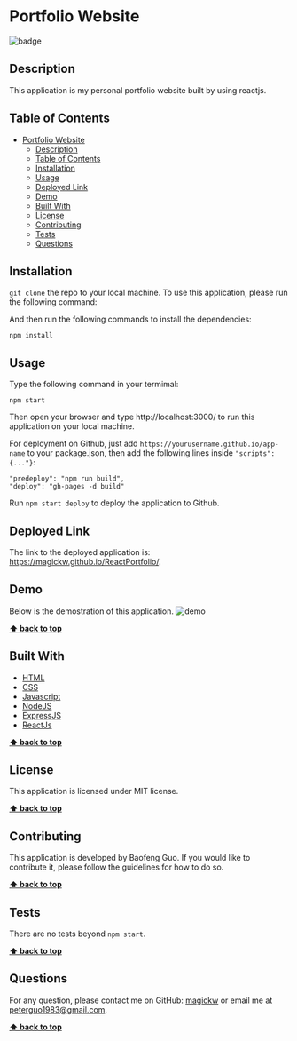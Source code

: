 # Portfolio Website

![badge](https://img.shields.io/badge/license-MIT-blue.svg)


## Description
This application is my personal portfolio website built by using reactjs.

## Table of Contents
- [Portfolio Website](#portfolio-website)
  - [Description](#description)
  - [Table of Contents](#table-of-contents)
  - [Installation](#installation)
  - [Usage](#usage)
  - [Deployed Link](#deployed-link)
  - [Demo](#demo)
  - [Built With](#built-with)
  - [License](#license)
  - [Contributing](#contributing)
  - [Tests](#tests)
  - [Questions](#questions)

## Installation
`git clone` the repo to your local machine. To use this application, please run the following command:

And then run the following commands to install the dependencies: 

`npm install`


## Usage
Type the following command in your termimal:

`npm start`

Then open your browser and type http://localhost:3000/ to run this application on your local machine.

For deployment on Github, just add `https://yourusername.github.io/app-name` to your package.json, then add the following lines inside `"scripts": {..."}`:

    "predeploy": "npm run build",
    "deploy": "gh-pages -d build"

Run `npm start deploy` to deploy the application to Github.  


## Deployed Link
The link to the deployed application is: https://magickw.github.io/ReactPortfolio/.

## Demo
Below is the demostration of this application.
<img src="public/images/portfolio.gif" alt="demo" />


**[⬆ back to top](#table-of-contents)**

## Built With

* [HTML](https://developer.mozilla.org/en-US/docs/Web/HTML)
* [CSS](https://developer.mozilla.org/en-US/docs/Web/CSS)
* [Javascript](https://developer.mozilla.org/en-US/docs/Web/Javascript)
* [NodeJS](https://nodejs.org/en/)
* [ExpressJS](https://expressjs.com/)
* [ReactJs](https://reactjs.org/)
  
**[⬆ back to top](#table-of-contents)**

## License
This application is licensed under MIT license. 

**[⬆ back to top](#table-of-contents)**

## Contributing
This application is developed by Baofeng Guo. If you would like to contribute it, please follow the guidelines for how to do so.

**[⬆ back to top](#table-of-contents)**

## Tests
There are no tests beyond `npm start`.

**[⬆ back to top](#table-of-contents)**

## Questions
For any question, please contact me on GitHub: [magickw](https://github.com/magickw) or email me at peterguo1983@gmail.com.

**[⬆ back to top](#table-of-contents)**

